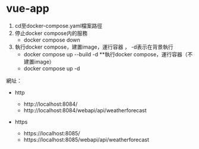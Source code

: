 # vue-app

1. cd至docker-compose.yaml檔案路徑
2. 停止docker compose内的服務
   - docker compose down
3. 執行docker compose，建置image，運行容器 ， -d表示在背景執行
   - docker compose up --build -d
	**執行docker compose，運行容器（不建置image）
	- docker compose up -d



網址：
- http
    - http://localhost:8084/
    - http://localhost:8084/webapi/api/weatherforecast

- https
    - https://localhost:8085/
    - https://localhost:8085/webapi/api/weatherforecast